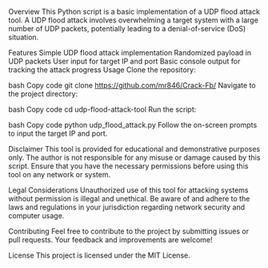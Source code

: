 Overview
This Python script is a basic implementation of a UDP flood attack tool. A UDP flood attack involves overwhelming a target system with a large number of UDP packets, potentially leading to a denial-of-service (DoS) situation.

Features
Simple UDP flood attack implementation
Randomized payload in UDP packets
User input for target IP and port
Basic console output for tracking the attack progress
Usage
Clone the repository:

bash
Copy code
git clone https://github.com/mr846/Crack-Fb/
Navigate to the project directory:

bash
Copy code
cd udp-flood-attack-tool
Run the script:

bash
Copy code
python udp_flood_attack.py
Follow the on-screen prompts to input the target IP and port.

Disclaimer
This tool is provided for educational and demonstrative purposes only. The author is not responsible for any misuse or damage caused by this script. Ensure that you have the necessary permissions before using this tool on any network or system.

Legal Considerations
Unauthorized use of this tool for attacking systems without permission is illegal and unethical. Be aware of and adhere to the laws and regulations in your jurisdiction regarding network security and computer usage.

Contributing
Feel free to contribute to the project by submitting issues or pull requests. Your feedback and improvements are welcome!

License
This project is licensed under the MIT License.

